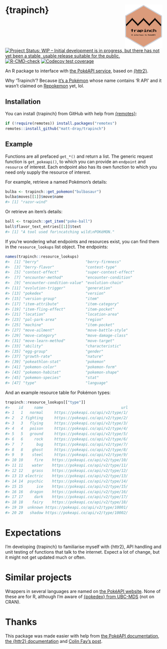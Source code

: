 
<!-- README.md is generated from README.Rmd. Please edit that file -->

# {trapinch} <img src="man/figures/logo.png" align="right" height="138" />

<!-- badges: start -->

[![Project Status: WIP – Initial development is in progress, but there
has not yet been a stable, usable release suitable for the
public.](https://www.repostatus.org/badges/latest/wip.svg)](https://www.repostatus.org/#wip)
[![R-CMD-check](https://github.com/matt-dray/trapinch/workflows/R-CMD-check/badge.svg)](https://github.com/matt-dray/trapinch/actions)
[![Codecov test
coverage](https://codecov.io/gh/matt-dray/trapinch/branch/main/graph/badge.svg)](https://app.codecov.io/gh/matt-dray/trapinch?branch=main)
<!-- badges: end -->

An R package to interface with [the PokéAPI
service](https://pokeapi.co/), based on
[{httr2}](https://httr2.r-lib.org/).

Why ‘Trapinch’? Because [it’s a
Pokémon](https://bulbapedia.bulbagarden.net/wiki/Trapinch_(Pok%C3%A9mon))
whose name contains ‘R API’ and it wasn’t claimed on
[Repokemon](https://cheeaun.github.io/repokemon/) yet, lol.

## Installation

You can install {trapinch} from GitHub with help from
[{remotes}](https://remotes.r-lib.org/):

``` r
if (!require(remotes)) install.packages("remotes")
remotes::install_github("matt-dray/trapinch")
```

## Example

Functions are all prefaced `get_*()` and return a list. The generic
request function is `get_pokeapi()`, to which you can provide an
`endpoint` and `resource` of interest. Each endpoint also has its own
function to which you need only supply the resource of interest.

For example, retrieve a named Pokémon’s details:

``` r
bulba <- trapinch::get_pokemon("bulbasaur")
bulba$moves[[1]]$move$name
#> [1] "razor-wind"
```

Or retrieve an item’s details:

``` r
ball <- trapinch::get_item("poke-ball")
ball$flavor_text_entries[[1]]$text
#> [1] "A tool used for\ncatching wild\nPOKéMON."
```

If you’re wondering what endpoints and resources exist, you can find
them in the `resource_lookups` list object. The endpoints:

``` r
names(trapinch::resource_lookups)
#>  [1] "berry"                     "berry-firmness"           
#>  [3] "berry-flavor"              "contest-type"             
#>  [5] "contest-effect"            "super-contest-effect"     
#>  [7] "encounter-method"          "encounter-condition"      
#>  [9] "encounter-condition-value" "evolution-chain"          
#> [11] "evolution-trigger"         "generation"               
#> [13] "pokedex"                   "version"                  
#> [15] "version-group"             "item"                     
#> [17] "item-attribute"            "item-category"            
#> [19] "item-fling-effect"         "item-pocket"              
#> [21] "location"                  "location-area"            
#> [23] "pal-park-area"             "region"                   
#> [25] "machine"                   "item-pocket"              
#> [27] "move-ailment"              "move-battle-style"        
#> [29] "move-category"             "move-damage-class"        
#> [31] "move-learn-method"         "move-target"              
#> [33] "ability"                   "characteristic"           
#> [35] "egg-group"                 "gender"                   
#> [37] "growth-rate"               "nature"                   
#> [39] "pokeathlon-stat"           "pokemon"                  
#> [41] "pokemon-color"             "pokemon-form"             
#> [43] "pokemon-habitat"           "pokemon-shape"            
#> [45] "pokemon-species"           "stat"                     
#> [47] "type"                      "language"
```

And an example resource table for Pokémon types:

``` r
trapinch::resource_lookups[["type"]]
#>    id     name                                   url
#> 1   1   normal     https://pokeapi.co/api/v2/type/1/
#> 2   2 fighting     https://pokeapi.co/api/v2/type/2/
#> 3   3   flying     https://pokeapi.co/api/v2/type/3/
#> 4   4   poison     https://pokeapi.co/api/v2/type/4/
#> 5   5   ground     https://pokeapi.co/api/v2/type/5/
#> 6   6     rock     https://pokeapi.co/api/v2/type/6/
#> 7   7      bug     https://pokeapi.co/api/v2/type/7/
#> 8   8    ghost     https://pokeapi.co/api/v2/type/8/
#> 9   9    steel     https://pokeapi.co/api/v2/type/9/
#> 10 10     fire    https://pokeapi.co/api/v2/type/10/
#> 11 11    water    https://pokeapi.co/api/v2/type/11/
#> 12 12    grass    https://pokeapi.co/api/v2/type/12/
#> 13 13 electric    https://pokeapi.co/api/v2/type/13/
#> 14 14  psychic    https://pokeapi.co/api/v2/type/14/
#> 15 15      ice    https://pokeapi.co/api/v2/type/15/
#> 16 16   dragon    https://pokeapi.co/api/v2/type/16/
#> 17 17     dark    https://pokeapi.co/api/v2/type/17/
#> 18 18    fairy    https://pokeapi.co/api/v2/type/18/
#> 19 19  unknown https://pokeapi.co/api/v2/type/10001/
#> 20 20   shadow https://pokeapi.co/api/v2/type/10002/
```

# Expectations

I’m developing {trapinch} to familiarise myself with {httr2}, API
handling and unit testing of functions that talk to the internet. Expect
a lot of change, but it might not get updated much or often.

# Similar projects

Wrappers in several languages are named on [the PokéAPI
website](https://pokeapi.co/docs/v2#wrap). None of these are for R,
although I’m aware of [{pokedex} from
UBC-MDS](https://github.com/UBC-MDS/pokedex) (not on CRAN).

# Thanks

This package was made easier with help from [the PokéAPI
documentation](https://pokeapi.co/docs/v2), [the {httr2}
documentation](https://httr2.r-lib.org/index.html) and [Colin Fay’s
post](https://colinfay.me/build-api-wrapper-package-r/).

